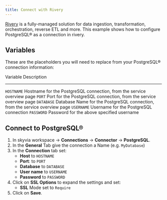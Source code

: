 ```yaml
---
title: Connect with Rivery
---
```


[Rivery](https://rivery.io/) is a fully-managed solution for data
ingestion, transformation, orchestration, reverse ETL and more. This
example shows how to configure PostgreSQL® as a connection in rivery.

## Variables

These are the placeholders you will need to replace from your
PostgreSQL® connection information:

  Variable     Description
  ------------ -----------------------------------------------------------------------------
  `HOSTNAME`   Hostname for the PostgreSQL connection, from the service overview page
  `PORT`       Port for the PostgreSQL connection, from the service overview page
  `DATABASE`   Database Name for the PostgreSQL connection, from the service overview page
  `USERNAME`   Username for the PostgreSQL connection
  `PASSWORD`   Password for the above specified username

## Connect to PostgreSQL®

1.  In skyvia workspace -\> **Connections** -\> **Connector** -\>
    **PostgreSQL**.
2.  In the **General** Tab give the connection a Name (e.g.
    `MyDatabase`)
3.  In the **Connection** tab set:
    -   **Host** to `HOSTNAME`
    -   **Port**: to `PORT`
    -   **Database** to `DATABASE`
    -   **User name** to `USERNAME`
    -   **Password** to `PASSWORD`
4.  Click on **SSL Options** to expand the settings and set:
    -   **SSL** Mode set to `Require`
5.  Click on **Save**.
